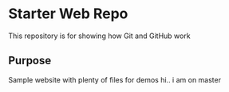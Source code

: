 # Starter Web Repo

This repository is for showing how Git and GitHub work

## Purpose

Sample website with plenty of files for demos
hi.. i am on master
